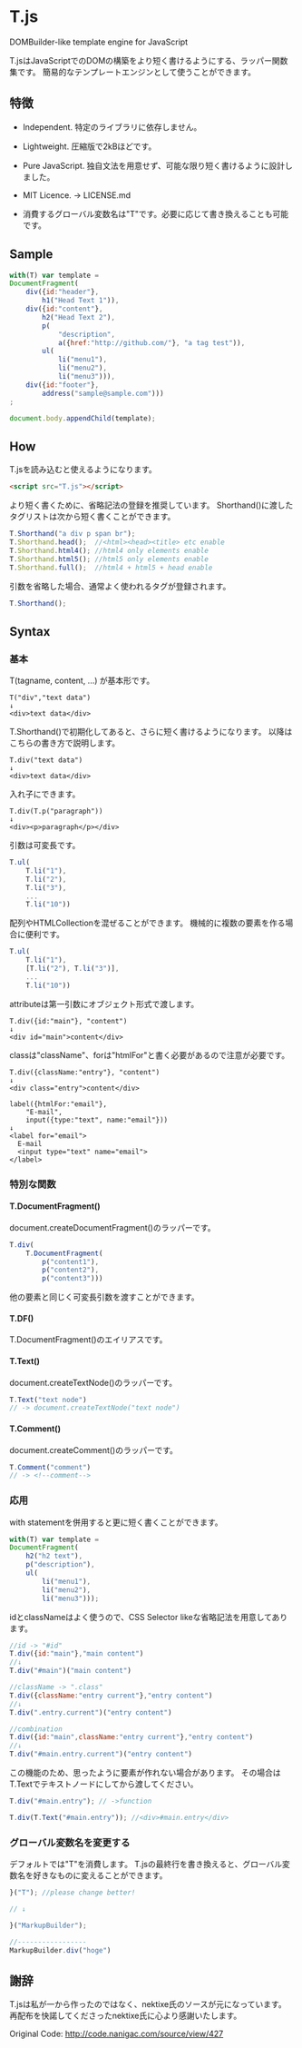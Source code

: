T.js
=======

DOMBuilder-like template engine for JavaScript

T.jsはJavaScriptでのDOMの構築をより短く書けるようにする、ラッパー関数集です。
簡易的なテンプレートエンジンとして使うことができます。

## 特徴
* Independent. 特定のライブラリに依存しません。
* Lightweight. 圧縮版で2kBほどです。
* Pure JavaScript. 独自文法を用意せず、可能な限り短く書けるように設計しました。
* MIT Licence. -> LICENSE.md

* 消費するグローバル変数名は"T"です。必要に応じて書き換えることも可能です。

## Sample

```javascript
with(T) var template =
DocumentFragment(
    div({id:"header"},
        h1("Head Text 1")),
    div({id:"content"},
        h2("Head Text 2"),
        p(
            "description",
            a({href:"http://github.com/"}, "a tag test")),
        ul(
            li("menu1"),
            li("menu2"),
            li("menu3"))),
    div({id:"footer"},
        address("sample@sample.com")))
;

document.body.appendChild(template);
```

## How
T.jsを読み込むと使えるようになります。

```html
<script src="T.js"></script>
```

より短く書くために、省略記法の登録を推奨しています。
Shorthand()に渡したタグリストは次から短く書くことができます。

```javascript
T.Shorthand("a div p span br");
T.Shorthand.head();  //<html><head><title> etc enable
T.Shorthand.html4(); //html4 only elements enable
T.Shorthand.html5(); //html5 only elements enable
T.Shorthand.full();  //html4 + html5 + head enable
```

引数を省略した場合、通常よく使われるタグが登録されます。

```javascript
T.Shorthand();
```

## Syntax

### 基本

T(tagname, content, ...) が基本形です。

    T("div","text data")
    ↓
    <div>text data</div>

T.Shorthand()で初期化してあると、さらに短く書けるようになります。
以降はこちらの書き方で説明します。

    T.div("text data")
    ↓
    <div>text data</div>

入れ子にできます。

    T.div(T.p("paragraph"))
    ↓
    <div><p>paragraph</p></div>

引数は可変長です。

```javascript
T.ul(
    T.li("1"),
    T.li("2"),
    T.li("3"),
    ...
    T.li("10"))
```

配列やHTMLCollectionを混ぜることができます。
機械的に複数の要素を作る場合に便利です。

```javascript
T.ul(
    T.li("1"),
    [T.li("2"), T.li("3")],
    ...
    T.li("10"))
```


attributeは第一引数にオブジェクト形式で渡します。

    T.div({id:"main"}, "content")
    ↓
    <div id="main">content</div>

classは"className"、forは"htmlFor"と書く必要があるので注意が必要です。

    T.div({className:"entry"}, "content")
    ↓
    <div class="entry">content</div>

    label({htmlFor:"email"},
        "E-mail",
        input({type:"text", name:"email"}))
    ↓
    <label for="email">
      E-mail
      <input type="text" name="email">
    </label>


### 特別な関数

#### T.DocumentFragment()
document.createDocumentFragment()のラッパーです。

```javascript
T.div(
    T.DocumentFragment(
        p("content1"),
        p("content2"),
        p("content3")))
```
他の要素と同じく可変長引数を渡すことができます。

#### T.DF()
T.DocumentFragment()のエイリアスです。

#### T.Text()
document.createTextNode()のラッパーです。
```javascript
T.Text("text node")
// -> document.createTextNode("text node")
```


#### T.Comment()
document.createComment()のラッパーです。
```javascript
T.Comment("comment")
// -> <!--comment-->
```

### 応用

with statementを併用すると更に短く書くことができます。

```javascript
with(T) var template =
DocumentFragment(
    h2("h2 text"),
    p("description"),
    ul(
        li("menu1"),
        li("menu2"),
        li("menu3")));
```

idとclassNameはよく使うので、CSS Selector likeな省略記法を用意してあります。

```javascript
//id -> "#id"
T.div({id:"main"},"main content")
//↓
T.div("#main")("main content")

//className -> ".class"
T.div({className:"entry current"},"entry content")
//↓
T.div(".entry.current")("entry content")

//combination
T.div({id:"main",className:"entry current"},"entry content")
//↓
T.div("#main.entry.current")("entry content")
```

この機能のため、思ったように要素が作れない場合があります。
その場合はT.Textでテキストノードにしてから渡してください。

```javascript
T.div("#main.entry"); // ->function

T.div(T.Text("#main.entry")); //<div>#main.entry</div>
```

### グローバル変数名を変更する
デフォルトでは"T"を消費します。
T.jsの最終行を書き換えると、グローバル変数名を好きなものに変えることができます。

```javascript
}("T"); //please change better!

// ↓

}("MarkupBuilder");

//-----------------
MarkupBuilder.div("hoge")
```

## 謝辞
T.jsは私が一から作ったのではなく、nektixe氏のソースが元になっています。
再配布を快諾してくださったnektixe氏に心より感謝いたします。

Original Code: http://code.nanigac.com/source/view/427

